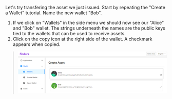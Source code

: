 Let's try transfering the asset we just issued. Start by repeating the "Create a Wallet" tutorial. Name the new wallet "Bob".

1. If we click on "Wallets" in the side menu we should now see our "Alice" and "Bob" wallet. The strings underneath the names are the public keys tied to the wallets that can be used to receive assets. 
2. Click on the copy icon at the right side of the wallet. A checkmark appears when copied.
> ![two wallets](./docs-src/images/bob-alice-wallets.png)
